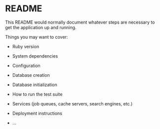 # README

This README would normally document whatever steps are necessary to get the
application up and running.

Things you may want to cover:

* Ruby version

* System dependencies

* Configuration

* Database creation

* Database initialization

* How to run the test suite

* Services (job queues, cache servers, search engines, etc.)

* Deployment instructions

* ...

<!-- Alert button dismissal not working. is it js error?     -->
<!-- When doing user.articles << article in "one to many association" commit, Association type error is giving -->
<!-- Why is the form submission for articles New Action showing validation errors for Users path???!!! -->